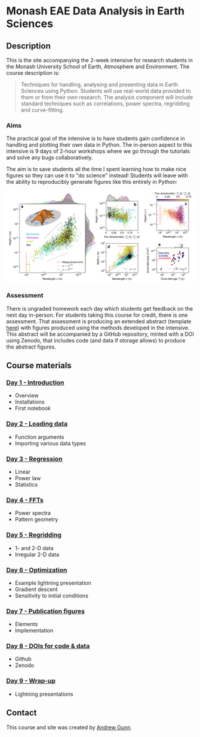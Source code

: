 # Monash EAE Data Analysis in Earth Sciences

## Description

This is the site accompanying the 2-week intensive for research students in the Monash University School of Earth, Atmosphere and Environment. The course description is:
 
> Techniques for handling, analysing and presenting data in Earth Sciences using Python. Students will use real-world data provided to them or from their own research. The analysis component will include standard techniques such as correlations, power spectra, regridding and curve-fitting.

### Aims

The practical goal of the intensive is to have students gain confidence in handling and plotting their own data in Python. The in-person aspect to this intensive is 9 days of 2-hour workshops where we go through the tutorials and solve any bugs collaboratively. 

The aim is to save students all the time I spent learning how to make nice figures so they can use it to "do science" instead! Students will leave with the ability to reproducibly generate figures like this entirely in Python: 

![alt text](assets/example-fig.png "example figure")

### Assessment

There is ungraded homework each day which students get feedback on the next day in-person. For students taking this course for credit, there is one assessment. That assessment is producing an extended abstract (template [here](./assets/modified_lpsc_extended_abstract_template.docx)) with figures produced using the methods developed in the intensive. This abstract will be accompanied by a GitHub repository, minted with a DOI using Zenodo, that includes code (and data if storage allows) to produce the abstract figures.

## Course materials

### [Day 1 - Introduction](./day1.html)
- Overview
- Installations
- First notebook

### [Day 2 - Loading data](./day2.html)
- Function arguments
- Importing various data types

### [Day 3 - Regression](./day3.html)
- Linear
- Power law
- Statistics

### [Day 4 - FFTs](./day4.html)
- Power spectra
- Pattern geometry

### [Day 5 - Regridding](./day5.html)
- 1- and 2-D data
- Irregular 2-D data

### [Day 6 - Optimization](./day6.html)
- Example lightning presentation
- Gradient descent
- Sensitivity to initial conditions

### [Day 7 - Publication figures](./day7.html)
- Elements
- Implementation

### [Day 8 - DOIs for code & data](./day8.html)
- Github
- Zenodo

### [Day 9 - Wrap-up](https://geomorphlab.github.io/medaes/)
- Lightning presentations

## Contact

This course and site was created by [Andrew Gunn](https://www.geomorphlab.org/people#h.bp27h9m9sgu5).

